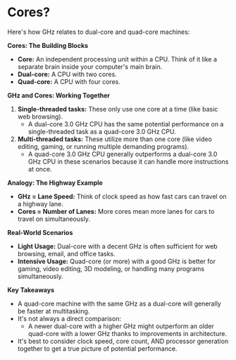 # Cores?

Here's how GHz relates to dual-core and quad-core machines:

**Cores: The Building Blocks**

* **Core:** An independent processing unit within a CPU. Think of it like a separate brain inside your computer's main brain.
* **Dual-core:** A CPU with two cores.
* **Quad-core:** A CPU with four cores.

**GHz and Cores: Working Together**

1. **Single-threaded tasks:** These only use one core at a time (like basic web browsing).
   * A dual-core 3.0 GHz CPU has the same potential performance on a single-threaded task as a quad-core 3.0 GHz CPU.
2. **Multi-threaded tasks:** These utilize more than one core (like video editing, gaming, or running multiple demanding programs).
   * A quad-core 3.0 GHz CPU generally outperforms a dual-core 3.0 GHz CPU in these scenarios because it can handle more instructions at once.

**Analogy: The Highway Example**

* **GHz = Lane Speed:** Think of clock speed as how fast cars can travel on a highway lane.
* **Cores = Number of Lanes:** More cores mean more lanes for cars to travel on simultaneously.

**Real-World Scenarios**

* **Light Usage:** Dual-core with a decent GHz is often sufficient for web browsing, email, and office tasks.
* **Intensive Usage:** Quad-core (or more) with a good GHz is better for gaming, video editing, 3D modeling, or handling many programs simultaneously.

**Key Takeaways**

* A quad-core machine with the same GHz as a dual-core will generally be faster at multitasking.
* It's not always a direct comparison:
  * A newer dual-core with a higher GHz might outperform an older quad-core with a lower GHz thanks to improvements in architecture.
* It's best to consider clock speed, core count, AND processor generation together to get a true picture of potential performance.
